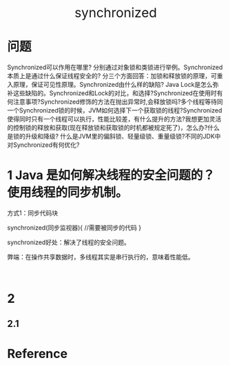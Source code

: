 <p align="center">
   <a style="font-size:30px;"> synchronized </a>

</p>

# 问题

Synchronized可以作用在哪里? 分别通过对象锁和类锁进行举例。Synchronized本质上是通过什么保证线程安全的? 分三个方面回答：加锁和释放锁的原理，可重入原理，保证可见性原理。Synchronized由什么样的缺陷? Java Lock是怎么弥补这些缺陷的。Synchronized和Lock的对比，和选择?Synchronized在使用时有何注意事项?Synchronized修饰的方法在抛出异常时,会释放锁吗?多个线程等待同一个Synchronized锁的时候，JVM如何选择下一个获取锁的线程?Synchronized使得同时只有一个线程可以执行，性能比较差，有什么提升的方法?我想更加灵活的控制锁的释放和获取(现在释放锁和获取锁的时机都被规定死了)，怎么办?什么是锁的升级和降级? 什么是JVM里的偏斜锁、轻量级锁、重量级锁?不同的JDK中对Synchronized有何优化?



# 1 Java 是如何解决线程的安全问题的？使用线程的同步机制。

方式1：同步代码块

synchronized(同步监视器){
    //需要被同步的代码
}

synchronized好处：解决了线程的安全问题。

弊端：在操作共享数据时，多线程其实是串行执行的，意味着性能低。

<br>

# 2 
## 2.1 


# Reference